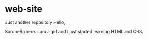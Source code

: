 # web-site
Just another repository
Hello,

SaruneRa here. I am a girl and I just started learning HTML and CSS. 
